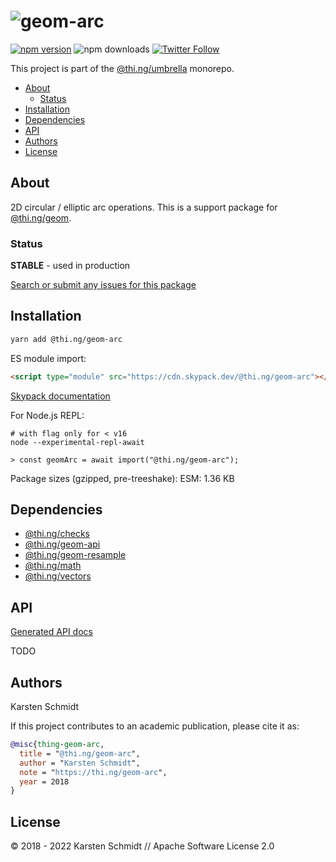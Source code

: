 <!-- This file is generated - DO NOT EDIT! -->

# ![geom-arc](https://media.thi.ng/umbrella/banners-20220914/thing-geom-arc.svg?42ee6b83)

[![npm version](https://img.shields.io/npm/v/@thi.ng/geom-arc.svg)](https://www.npmjs.com/package/@thi.ng/geom-arc)
![npm downloads](https://img.shields.io/npm/dm/@thi.ng/geom-arc.svg)
[![Twitter Follow](https://img.shields.io/twitter/follow/thing_umbrella.svg?style=flat-square&label=twitter)](https://twitter.com/thing_umbrella)

This project is part of the
[@thi.ng/umbrella](https://github.com/thi-ng/umbrella/) monorepo.

- [About](#about)
  - [Status](#status)
- [Installation](#installation)
- [Dependencies](#dependencies)
- [API](#api)
- [Authors](#authors)
- [License](#license)

## About

2D circular / elliptic arc operations. This is a support package for [@thi.ng/geom](https://github.com/thi-ng/umbrella/tree/develop/packages/geom).

### Status

**STABLE** - used in production

[Search or submit any issues for this package](https://github.com/thi-ng/umbrella/issues?q=%5Bgeom-arc%5D+in%3Atitle)

## Installation

```bash
yarn add @thi.ng/geom-arc
```

ES module import:

```html
<script type="module" src="https://cdn.skypack.dev/@thi.ng/geom-arc"></script>
```

[Skypack documentation](https://docs.skypack.dev/)

For Node.js REPL:

```text
# with flag only for < v16
node --experimental-repl-await

> const geomArc = await import("@thi.ng/geom-arc");
```

Package sizes (gzipped, pre-treeshake): ESM: 1.36 KB

## Dependencies

- [@thi.ng/checks](https://github.com/thi-ng/umbrella/tree/develop/packages/checks)
- [@thi.ng/geom-api](https://github.com/thi-ng/umbrella/tree/develop/packages/geom-api)
- [@thi.ng/geom-resample](https://github.com/thi-ng/umbrella/tree/develop/packages/geom-resample)
- [@thi.ng/math](https://github.com/thi-ng/umbrella/tree/develop/packages/math)
- [@thi.ng/vectors](https://github.com/thi-ng/umbrella/tree/develop/packages/vectors)

## API

[Generated API docs](https://docs.thi.ng/umbrella/geom-arc/)

TODO

## Authors

Karsten Schmidt

If this project contributes to an academic publication, please cite it as:

```bibtex
@misc{thing-geom-arc,
  title = "@thi.ng/geom-arc",
  author = "Karsten Schmidt",
  note = "https://thi.ng/geom-arc",
  year = 2018
}
```

## License

&copy; 2018 - 2022 Karsten Schmidt // Apache Software License 2.0
